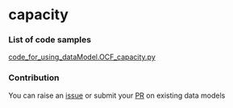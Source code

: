 # capacity

### List of code samples 

<!-- 50-List of code -->

<!-- [code entry](link) -->
[code_for_using_dataModel.OCF_capacity.py](https://github.com/smart-data-models/dataModel.OCF/blob/master/capacity/code/code_for_using_dataModel.OCF_capacity.py)


<!-- /50-List of code -->

### Contribution
You can raise an [issue](https://github.com/smart-data-models/dataModel.OCF/issues) or submit your [PR](https://github.com/smart-data-models/dataModel.OCF/pulls) on existing data models
